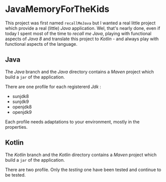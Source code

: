 # JavaMemoryForTheKids
This project was first named `recallMeJava` but I wanted a real little project which provide a real (little) _Java_ application. Wel, that's nearly done, even if today I spent most of the time to _recall me Java_, playing with functional aspects of _Java 8_ and translate this project to _Kotlin_ - and always play with functional aspects of the language.

## Java
The _Java_ branch and the _Java_ directory contains a _Maven_ project which build a `jar` of the application.

There are one profile for each registererd _Jdk_ :

- sunjdk8
- sunjdk9
- openjdk8
- openjdk9

Each profile needs adaptations to your environment, mostly in the properties.

## Kotlin
The _Kotlin_ branch and the _Kotlin_ directory contains a _Maven_ project which build a `jar` of the application.

There are two profile. Only the _testing_ one have been tested and continue to be tested.
